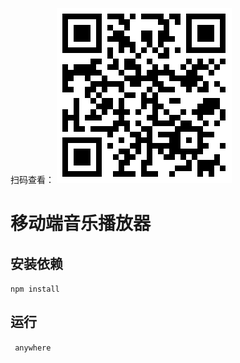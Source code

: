 扫码查看：
![image](https://github.com/ShaunZh/netEaseMusic/blob/master/%E4%BA%8C%E7%BB%B4%E7%A0%81.png)


# 移动端音乐播放器

## 安装依赖
` npm install `

## 运行
` anywhere`

